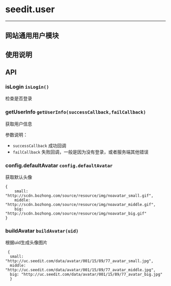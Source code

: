 # seedit.user

---
网站通用用户模块
---

## 使用说明


## API

### isLogin `isLogin()`
检查是否登录

### getUserInfo `getUserInfo(successCallback,failCallback)`
获取用户信息

参数说明：

+ `successCallback` 成功回调
+ `failCallback` 失败回调，一般是因为没有登录，或者服务端其他错误

### config.defaultAvatar   `config.defaultAvatar`
获取默认头像
```
{
    small: "http://scdn.bozhong.com/source/resource/img/noavatar_small.gif",
    middle: "http://scdn.bozhong.com/source/resource/img/noavatar_middle.gif",
    big: "http://scdn.bozhong.com/source/resource/img/noavatar_big.gif"
}
```
### buildAvatar `buildAvatar(uid)`
根据uid生成头像图片
```
 {
  small: "http://uc.seedit.com/data/avatar/001/15/89/77_avatar_small.jpg",
  middle: "http://uc.seedit.com/data/avatar/001/15/89/77_avatar_middle.jpg",
  big: "http://uc.seedit.com/data/avatar/001/15/89/77_avatar_big.jpg"
  }
```